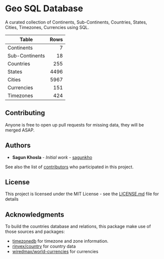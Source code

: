 # Geo SQL Database
A curated collection of Continents, Sub-Continents, Countries, States, Cities, Timezones, Currencies using SQL.

| Table           | Rows |
------------------|-------:|
| Continents      | 7     |
| Sub-Continents  | 18    |
| Countries       | 255   |
| States          | 4496  |
| Cities          | 5967  |
| Currencies      | 151   |
| Timezones       | 424   |

## Contributing
Anyone is free to open up pull requests for missing data, they will be merged ASAP.

## Authors
* **Sagun Khosla** - *Initial work* - [sagunkho](https://github.com/sagunkho)

See also the list of [contributors](https://github.com/your/project/contributors) who participated in this project.

## License
This project is licensed under the MIT License - see the [LICENSE.md](LICENSE.md) file for details

## Acknowledgments
To build the countries database and relations, this package make use of those sources and packages:
* [timezonedb](https://timezonedb.com/) for timezone and zone information.
* [rinvex/country](https://github.com/rinvex/country) for country data
* [wiredmax/world-currencies](https://github.com/wiredmax/world-currencies) for currencies
